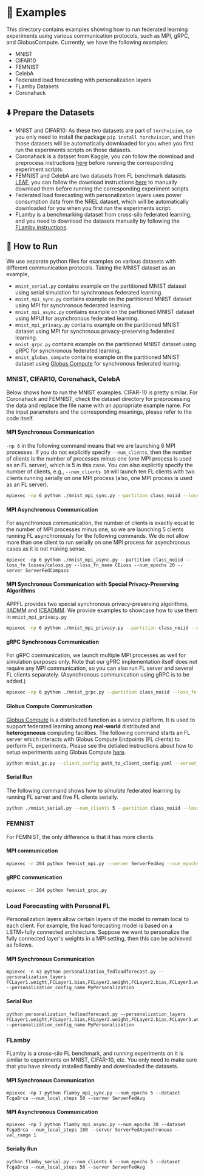 # 📝 Examples

This directory contains examples showing how to run federated learning experiments using various communication protocols, such as MPI, gRPC, and GlobusCompute.
Currently, we have the following examples:

- MNIST
- CIFAR10
- FEMNIST
- CelebA
- Federated load forecasting with personalization layers
- FLamby Datasets
- Coronahack

## ⬇️ Prepare the Datasets
- MNIST and CIFAR10: As these two datasets are part of `torchvision`, so you only need to install the package `pip install torchvision`, and then those datasets will be automatically downloaded for you when you first run the experiments scripts on those datasets.
- Coronahack is a dataset from Kaggle, you can follow the download and preprocess instructions [here](datasets/RawData/README.md) before running the corresponding experiment scripts.
- FEMNIST and CelebA are two datasets from FL benchmark datasets [LEAF](https://github.com/TalwalkarLab/leaf/tree/master), you can follow the download instructions [here](datasets/RawData/README.md) to manually download them before running the corresponding experiment scripts.
- Federated load forecasting with personalization layers uses power consumption data from the NREL dataset, which will be automatically downloaded for you when you first run the experiments script. 
- FLamby is a benchmarking dataset from cross-silo federated learning, and you need to download the datasets manually by following the [FLamby instructions](https://github.com/owkin/FLamby).

## 🚀 How to Run

We use separate python files for examples on various datasets with different communication protocols. Taking the MNIST dataset as an example, 

- `mnist_serial.py` contains example on the partitioned MNIST dataset using serial simulation for synchronous federated learning.
- `mnist_mpi_sync.py` contains example on the partitioned MNIST dataset using MPI for synchronous federated learning.
- `mnist_mpi_async.py` contains example on the partitioned MNIST dataset using MPUI for asynchronous federated learning.
- `mnist_mpi_privacy.py` contains example on the partitioned MNIST dataset using MPI for synchrnous privacy-preserving federated learning.
- `mnist_grpc.py` contains example on the partitioned MNIST dataset using gRPC for synchronous federated learning.
- `mnist_globus_compute` contains example on the partitioned MNIST dataset using [Globus Compute](https://funcx.readthedocs.io/en/latest/) for synchronous federated learing.


### MNIST, CIFAR10, Coronahack, CelebA
Below shows how to run the MNIST examples. CIFAR-10 is pretty similar. For Coronahack and FEMNIST, check the dataset directory for preprocessing the data and replace the file name with an appropriate example name. For the input parameters and the corresponding meanings, please refer to the code itself.

#### MPI Synchronous Communication
`-np 6` in the following command means that we are launching 6 MPI processes. If you do not explicitly specify `--num_clients`, then the number of clients is the number of processes minus one (one MPI process is used as an FL server), which is 5 in this case. You can also explicitly specify the number of clients, e.g., `--num_clients 10` will launch ten FL clients with two clients running serially on one MPI process (also, one MPI process is used as an FL server).
```bash
mpiexec -np 6 python ./mnist_mpi_sync.py --partition class_noiid --loss_fn losses/celoss.py --loss_fn_name CELoss --num_epochs 10
```

#### MPI Asynchronous Communication
For asynchronous communication, the number of clients is exactly equal to the number of MPI processes minus one, so we are launching 5 clients running FL asynchronously for the following commands. We do not allow more than one client to run serially on one MPI process for asynchronous cases as it is not making sense.
```
mpiexec -np 6 python ./mnist_mpi_async.py --partition class_noiid --loss_fn losses/celoss.py --loss_fn_name CELoss --num_epochs 20 --server ServerFedCompass
```

#### MPI Synchronous Communication with Special Privacy-Preserving Algorithms
APPFL provides two special synchronous privacy-preserving algorithms, [IIADMM](https://arxiv.org/pdf/2202.03672.pdf) and [ICEADMM](https://arxiv.org/pdf/2110.15318.pdf). We provide examples to showcase how to use them in `mnist_mpi_privacy.py`
```bash
mpiexec -np 6 python ./mnist_mpi_privacy.py --partition class_noiid --num_epochs 10 --server IIADMM
```

#### gRPC Synchronous Communication
For gRPC communication, we launch multiple MPI processes as well for simulation purposes only. Note that our gPRC implementation itself does not require any MPI communication, so you can also run FL server and several FL clients separately. (Asynchronous communication using gRPC is to be added.)

```bash
mpiexec -np 6 python ./mnist_grpc.py --partition class_noiid --loss_fn losses/celoss.py --loss_fn_name CELoss --num_epochs 10
```

#### Globus Compute Communication
[Globus Compute](https://funcx.readthedocs.io/en/latest/index.html) is a distributed function as a service platform. It is used to support federated learning among **real-world** distributed and **heterogeneous** computing facilities. The following command starts an FL server which interacts with Globus Compute Endpoints (FL clients) to perform FL experiments. Please see the detialed instructions about how to setup experiments using Globus Compute [here](globus_compute/README.md).
```bash
python mnist_gc.py --client_config path_to_client_config.yaml --server_config path_to_server_config.yaml
```

#### Serial Run
The following command shows how to *simulate* federated learning by running FL server and five FL clients serially.
```bash
python ./mnist_serial.py --num_clients 5 --partition class_noiid --loss_fn losses/celoss.py --loss_fn_name CELoss --num_epochs 10
```

### FEMNIST
For FEMNIST, the only difference is that it has more clients.
#### MPI communication

```bash
mpiexec -n 204 python femnist_mpi.py --server ServerFedAvg --num_epochs 6 --client_lr 0.01
```
#### gRPC communication

```bash
mpiexec -n 204 python femnist_grpc.py
```

### Load Forecasting with Personal FL 
Personalization layers allow certain layers of the model to remain local to each client. For example, the load forecasting model is based on a LSTM+fully connected architecture. Suppose we want to personalize the fully connected layer's weights in a MPI setting, then this can be achieved as follows.

#### MPI Synchronous Communication
```
mpiexec -n 43 python personalization_fedloadforecast.py --personalization_layers FCLayer1.weight,FCLayer1.bias,FCLayer2.weight,FCLayer2.bias,FCLayer3.weight,FCLayer3.bias,prelu1.weight,prelu2.weight --personalization_config_name MyPersonalization
```

#### Serial Run
```
python personalization_fedloadforecast.py --personalization_layers FCLayer1.weight,FCLayer1.bias,FCLayer2.weight,FCLayer2.bias,FCLayer3.weight,FCLayer3.bias,prelu1.weight,prelu2.weight --personalization_config_name MyPersonalization
```

### FLamby
FLamby is a cross-silo FL benchmark, and running experiments on it is similar to experiments on MNIST, CIFAR-10, etc. You only need to make sure that you have already installed flamby and downloaded the datasets.
#### MPI Synchronous Communication
```
mpiexec -np 7 python flamby_mpi_sync.py --num_epochs 5 --dataset TcgaBrca --num_local_steps 50 --server ServerFedAvg 
```
#### MPI Asynchronous Communication
```
mpiexec -np 7 python flamby_mpi_async.py --num_epochs 30 --dataset TcgaBrca --num_local_steps 100 --server ServerFedAsynchronous --val_range 1
```
#### Serially Run
```
python flamby_serial.py --num_clients 6 --num_epochs 5 --dataset TcgaBrca --num_local_steps 50 --server ServerFedAvg 
```